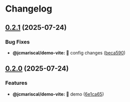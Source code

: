 # Changelog

## [0.2.1](https://github.com/jcarlosMariscal/publish-packages/compare/v0.2.0...v0.2.1) (2025-07-24)

### Bug Fixes

* **@jcmariscal/demo-vite:** :bug: config changes ([beca590](https://github.com/jcarlosMariscal/publish-packages/commit/beca59046beab5a944c7db4b34103455ad308118))

## [0.2.0](https://github.com/jcarlosMariscal/publish-packages/compare/v0.1.0...v0.2.0) (2025-07-24)

### Features

* **@jcmariscal/demo-vite:** :art: demo ([6e1ca65](https://github.com/jcarlosMariscal/publish-packages/commit/6e1ca6556f3253de911d8927c4bc2f4f634df1b8))
